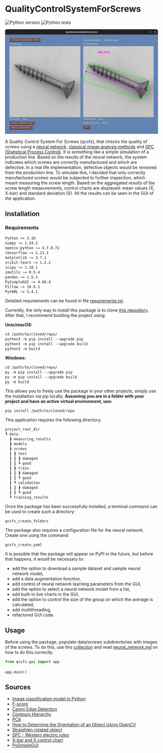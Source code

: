 # QualityControlSystemForScrews #
<p align="left">
    <img alt="Python version" src="https://img.shields.io/badge/python-3.10-blue.svg">
    <img alt="Python tests" src="https://github.com/Maokx1/qcsfs/actions/workflows/tests.yaml/badge.svg?event=push">
</p>

<p align="center">
    <img alt="Main application" src="https://github.com/Maokx1/qcsfs/blob/main/docs/imgs/gui.png">
</p>

A Quality Control System For Screws (qcsfs), that checks the quality of screws using a [neural network](https://github.com/Maokx1/qcsfs/blob/main/docs/neural_network.md), [classical image analysis methods](https://github.com/Maokx1/qcsfs/blob/main/docs/measure_screws.md) and [SPC (Statistical Process Control)](https://github.com/Maokx1/qcsfs/blob/main/docs/SPC.md). It is something like a simple simulation of a production line. Based on the results of the neural network, the system indicates which screws are correctly manufactured and which are defective. In a real life implementation, defective objects would be removed from the production line. To simulate this, I decided that only correctly manufactured screws would be subjected to further inspection, which meant measuring the screw length. Based on the aggregated results of the screw length measurements, control charts are displayed: mean values (X̄, X-bar) and standard deviation (S). All the results can be seen in the GUI of the application.

## Installation ##

### Requirements ###
```
Python >= 3.10
numpy ~= 1.24.2
opencv-python ~= 4.7.0.72
tensorflow ~= 2.11.1
matplotlib ~= 3.7.1
scikit-learn ~= 1.2.2
scipy ~= 1.10.1
imutils ~= 0.5.4
pandas ~= 1.5.3
PySimpleGUI ~= 4.60.4
Pillow ~= 10.0.1
PyYAML ~= 5.4.1
```
Detailed requirements can be found in file [requirements.txt](https://github.com/Maokx1/qcsfs/blob/main/requirements.txt).

Currently, the only way to install this package is to clone [this repository](https://github.com/Maokx1/qcsfs). After that, I recommend building the project using:

**Unix/macOS:**
```
cd /path/to/cloned/repo/
python3 -m pip install --upgrade pip
python3 -m pip install --upgrade build
python3 -m build
``` 

**Windows:**
```
cd /path/to/cloned/repo/
py -m pip install --upgrade pip
py -m pip install --upgrade build
py -m build
```

This allows you to freely use the package in your other projects, simply use the installation via pip locally. **Assuming you are in a folder with your project and have an active virtual environment, use:**  

```
pip install /path/to/cloned/repo
```
This application requires the following directory:
```
project_root_dir
┗ data
  ┣ measuring_results
  ┣ models
  ┣ screws
  ┃ ┣ test
  ┃ ┃ ┣ damaged
  ┃ ┃ ┗ good
  ┃ ┣ train
  ┃ ┃ ┣ damaged
  ┃ ┃ ┗ good
  ┃ ┗ validation
  ┃ ┃ ┣ damaged
  ┃ ┃ ┗ good
  ┗ training_results
```

Once the package has been successfully installed, a terminal command can be used to create such a directory:
```
qcsfs_create_folders
```

The package also requires a configuration file for the neural network. Create one using the command: 
```
qcsfs_create_yaml
```

It is possible that the package will appear on PyPI in the future, but before that happens, it would be necessary to:
* add the option to download a sample dataset and sample neural network model,
* add a data augmentation function,
* add control of neural network learning parameters from the GUI,
* add the option to select a neural network model from a list,
* add built-in live charts in the GUI,
* add the option to control the size of the group on which the average is calculated,
* add multithreading,
* refactored GUI code.

## Usage ##

Before using the package, populate data/screws subdirectories with images of the screws. To do this, use this [collection](https://www.kaggle.com/datasets/thomasdubail/screwanomalies-detection) and read [neural_network.md](https://github.com/Maokx1/qcsfs/blob/main/docs/neural_network.md) on how to do this correctly.
```python
from qcsfs.gui import app

app.main()
```

## Sources ##

* [Image classification model in Python](https://www.analyticsvidhya.com/blog/2020/10/create-image-classification-model-python-keras/)
* [F-score](https://deepai.org/machine-learning-glossary-and-terms/f-score)
* [Canny Edge Detection](https://docs.opencv.org/3.4/da/d22/tutorial_py_canny.html)
* [Contours Hierarchy](https://docs.opencv.org/3.4/d9/d8b/tutorial_py_contours_hierarchy.html)
* [PCA](https://en.wikipedia.org/wiki/Principal_component_analysis)
* [How to Determine the Orientation of an Object Using OpenCV](https://automaticaddison.com/how-to-determine-the-orientation-of-an-object-using-opencv/)
* [Straighten rotated object](https://stackoverflow.com/questions/11627362/how-to-straighten-a-rotated-rectangle-area-of-an-image-using-opencv-in-python)
* [SPC - Western electric rules](https://en.wikipedia.org/wiki/Western_Electric_rules)
* [X-bar and S control chart](https://sixsigmastudyguide.com/x-bar-s-chart/)
* [PySimpleGUI](https://www.pysimplegui.org/en/latest/cookbook/)
